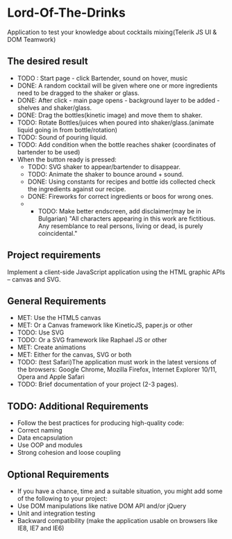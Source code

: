 # Lord-Of-The-Drinks
Application to test your knowledge about cocktails mixing(Telerik JS UI &amp; DOM Teamwork)

## The desired result


* TODO : Start page - click Bartender, sound on hover, music
* DONE: A random cocktail will be given where one or more ingredients need to be dragged to the shaker or glass.
* DONE: After click - main page opens - background layer to be added - shelves and shaker/glass.
* DONE: Drag the bottles(kinetic image) and move them to shaker.
* TODO: Rotate Bottles/juices when poured into shaker/glass.(animate liquid going in from bottle/rotation) 
* TODO: Sound of pouring liquid.
* TODO: Add condition when the bottle reaches shaker (coordinates of bartender to be used)
* When the button ready is pressed:
  * TODO: SVG shaker to appear/bartender to disappear.
  * TODO: Animate the shaker to bounce around + sound.
  * DONE: Using constants for recipes and bottle ids collected check the ingredients against our recipe.
  * DONE: Fireworks for correct ingredients or boos for wrong ones.
  * * TODO: Make better endscreen, add disclaimer(may be in Bulgarian) "All characters appearing in this work are fictitious. Any resemblance to real persons, living or dead, is purely coincidental."

## Project requirements

Implement a client-side JavaScript application using the HTML graphic APIs – canvas and SVG.

## General Requirements

* MET: Use the HTML5 canvas
* MET: Or a Canvas framework like KineticJS, paper.js or other
* TODO: Use SVG
* TODO: Or a SVG framework like Raphael JS or other
* MET: Create animations
* MET: Either for the canvas, SVG or both
* TODO: (test Safari)The application must work in the latest versions of the browsers: Google Chrome, Mozilla Firefox, Internet Explorer 10/11, Opera and Apple Safari
* TODO: Brief documentation of your project (2-3 pages).

## TODO: Additional Requirements 

* Follow the best practices for producing high-quality code:
* Correct naming
* Data encapsulation
* Use OOP and modules
* Strong cohesion and loose coupling

## Optional Requirements

* If you have a chance, time and a suitable situation, you might add some of the following to your project:
* Use DOM manipulations like native DOM API and/or jQuery
* Unit and integration testing
* Backward compatibility (make the application usable on browsers like IE8, IE7 and IE6)
